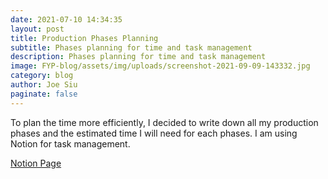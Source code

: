 ```yaml
---
date: 2021-07-10 14:34:35
layout: post
title: Production Phases Planning
subtitle: Phases planning for time and task management
description: Phases planning for time and task management
image: FYP-blog/assets/img/uploads/screenshot-2021-09-09-143332.jpg
category: blog
author: Joe Siu
paginate: false
---
```

To plan the time more efficiently, I decided to write down all my production phases and the estimated time I will need for each phases. I am using Notion for task management.



[Notion Page](https://siumanho.notion.site/Final-Year-Project-0f51836b992a402baaa50926f2bed69d)